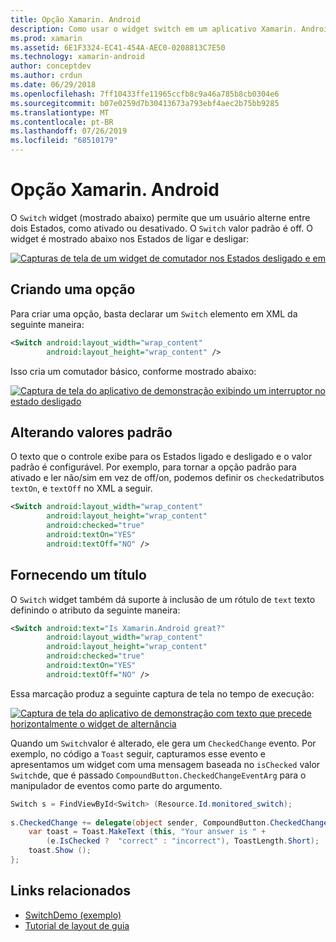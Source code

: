 ```yaml
---
title: Opção Xamarin. Android
description: Como usar o widget switch em um aplicativo Xamarin. Android
ms.prod: xamarin
ms.assetid: 6E1F3324-EC41-454A-AEC0-0208813C7E50
ms.technology: xamarin-android
author: conceptdev
ms.author: crdun
ms.date: 06/29/2018
ms.openlocfilehash: 7ff10433ffe11965ccfb8c9a46a785b8cb0304e6
ms.sourcegitcommit: b07e0259d7b30413673a793ebf4aec2b75bb9285
ms.translationtype: MT
ms.contentlocale: pt-BR
ms.lasthandoff: 07/26/2019
ms.locfileid: "68510179"
---
```

# <a name="xamarinandroid-switch"></a>Opção Xamarin. Android

O `Switch` widget (mostrado abaixo) permite que um usuário alterne entre dois Estados, como ativado ou desativado. O `Switch` valor padrão é off. O widget é mostrado abaixo nos Estados de ligar e desligar:

[![Capturas de tela de um widget de comutador nos Estados desligado e em](switch-images/16-switch-onoff.png)](switch-images/16-switch-onoff.png#lightbox)

## <a name="creating-a-switch"></a>Criando uma opção

Para criar uma opção, basta declarar um `Switch` elemento em XML da seguinte maneira:

```xml
<Switch android:layout_width="wrap_content"
        android:layout_height="wrap_content" />
```

Isso cria um comutador básico, conforme mostrado abaixo:

[![Captura de tela do aplicativo de demonstração exibindo um interruptor no estado desligado](switch-images/07-switch.png)](switch-images/07-switch.png#lightbox)

## <a name="changing-default-values"></a>Alterando valores padrão

O texto que o controle exibe para os Estados ligado e desligado e o valor padrão é configurável. Por exemplo, para tornar a opção padrão para ativado e ler não/sim em vez de off/on, podemos definir os `checked`atributos `textOn`, e `textOff` no XML a seguir.

```xml
<Switch android:layout_width="wrap_content"
        android:layout_height="wrap_content"
        android:checked="true"
        android:textOn="YES"
        android:textOff="NO" />
```



## <a name="providing-a-title"></a>Fornecendo um título

O `Switch` widget também dá suporte à inclusão de um rótulo de `text` texto definindo o atributo da seguinte maneira:

```xml
<Switch android:text="Is Xamarin.Android great?"
        android:layout_width="wrap_content"
        android:layout_height="wrap_content"
        android:checked="true"
        android:textOn="YES"
        android:textOff="NO" />
```

Essa marcação produz a seguinte captura de tela no tempo de execução:

[![Captura de tela do aplicativo de demonstração com texto que precede horizontalmente o widget de alternância](switch-images/08-switch.png)](switch-images/08-switch.png#lightbox)

Quando um `Switch`valor é alterado, ele gera um `CheckedChange` evento.
Por exemplo, no código a `Toast` seguir, capturamos esse evento e apresentamos um widget com uma mensagem baseada no `isChecked` valor `Switch`de, que é passado `CompoundButton.CheckedChangeEventArg` para o manipulador de eventos como parte do argumento.

```csharp
Switch s = FindViewById<Switch> (Resource.Id.monitored_switch);
           
s.CheckedChange += delegate(object sender, CompoundButton.CheckedChangeEventArgs e) {
    var toast = Toast.MakeText (this, "Your answer is " +
        (e.IsChecked ?  "correct" : "incorrect"), ToastLength.Short);
    toast.Show ();
};
```


## <a name="related-links"></a>Links relacionados

- [SwitchDemo (exemplo)](https://developer.xamarin.com/samples/monodroid/SwitchDemo/)
- [Tutorial de layout de guia](~/android/user-interface/layouts/tab-layout/index.md)
